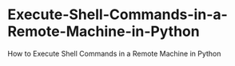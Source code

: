 # Execute-Shell-Commands-in-a-Remote-Machine-in-Python
How to Execute Shell Commands in a Remote Machine in Python
